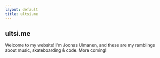 ```yaml
---
layout: default
title: ultsi.me
---
```


## ultsi.me

Welcome to my website! I'm Joonas Ulmanen, and these are my ramblings about music, skateboarding & code. More coming!